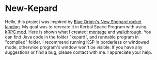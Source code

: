 # New-Kepard
Hello, this project was inspired by [Blue Origin's New Shepard rocket landing](https://www.youtube.com/watch?v=9pillaOxGCo).
My goal was to recreate it in Kerbal Space Program with using [kRPC mod](http://forum.kerbalspaceprogram.com/index.php?/topic/62902-130-krpc-remote-procedure-call-server-v039-14th-june-2017/). Here is shown what I created: [montage](https://www.youtube.com/watch?v=QwAmZyfuj9I) and [walkthrough](https://www.youtube.com/watch?v=j_b5-HEn9jc). You can find Java code in the folder "kepard", and runnable program in "compiled" folder. I recommend running KSP in borderless or windowed mode, otherwise program's window won't be visible. If you have any suggestions or find a bug, please contact with me. I appreciate your help.
